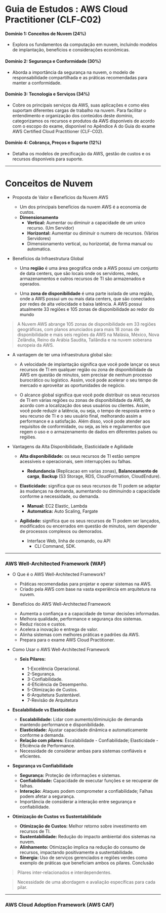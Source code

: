 # Guia de Estudos : AWS Cloud Practitioner (CLF‐C02)

#### Domínio 1: Conceitos de Nuvem (24%)
- Explora os fundamentos da computação em nuvem, incluindo modelos de implantação, benefícios e considerações econômicas.
#### Domínio 2: Segurança e Conformidade (30%)
- Aborda a importância da segurança na nuvem, o modelo de responsabilidade compartilhada e as práticas recomendadas para manter a conformidade.
#### Domínio 3: Tecnologia e Serviços (34%)
- Cobre os principais serviços da AWS, suas aplicações e como eles suportam diferentes cargas de trabalho na nuvem. Para facilitar o entendimento e organização dos conteúdos deste domínio, categorizamos os recursos e produtos da AWS disponíveis de acordo com o escopo do exame, disponível no Apêndice A do Guia do exame AWS Certified Cloud Practitioner (CLF-C02).
#### Domínio 4: Cobrança, Preços e Suporte (12%)
- Detalha os modelos de precificação da AWS, gestão de custos e os recursos disponíveis para suporte.
____

# Conceitos de Nuvem

 - Proposta de Valor e Benefícios da Nuvem AWS
    - Um dos principais benefícios da nuvem AWS é a economia de custos.
    - **Dimensionamento**
        - **Vertical:** Aumentar ou diminuir a capacidade de um unico recurso. (Um Servidor)
        - **Horizontal:** Aumentar ou diminuir o numero de recursos. (Vários Servidores)
        - Dimensionamento vertical, ou horizontal, de forma manual ou automatica.

- Benefícios da Infraestrutura Global
    - Uma **região** é uma área geográfica onde a AWS possui um conjunto de data centers, que são locais onde os servidores, redes, armazenamentos e outros recursos de TI são armazenados e operados. 
    
    - Uma **zona de disponibilidade** é uma parte isolada de uma região, onde a AWS possui um ou mais data centers, que são conectados por redes de alta velocidade e baixa latência. A AWS possui atualmente 33 regiões e 105 zonas de disponibilidade ao redor do mundo

> A Nuvem AWS abrange 105 zonas de disponibilidade em 33 regiões geográficas, com planos anunciados para mais 18 zonas de disponibilidade e mais seis regiões da AWS na Malásia, México, Nova Zelândia, Reino da Arábia Saudita, Tailândia e na nuvem soberana europeia da AWS.

- A vantagem de ter uma infraestrutura global são:

    - A velocidade de implantação significa que você pode lançar os seus recursos de TI em qualquer região ou zona de disponibilidade da AWS em questão de minutos, sem precisar de nenhum processo burocrático ou logístico. Assim, você pode acelerar o seu tempo de mercado e aproveitar as oportunidades de negócio.

    - O alcance global significa que você pode distribuir os seus recursos de TI em várias regiões ou zonas de disponibilidade da AWS, de acordo com a localização dos seus usuários ou clientes. Assim, você pode reduzir a latência, ou seja, o tempo de resposta entre o seu recurso de TI e o seu usuário final, melhorando assim a performance e a satisfação. Além disso, você pode atender aos requisitos de conformidade, ou seja, as leis e regulamentos que regem o uso e o armazenamento de dados em diferentes países ou regiões.

- Vantagens da Alta Disponibilidade, Elasticidade e Agilidade
    - **Alta disponibilidade:** os seus recursos de TI estão sempre acessíveis e operacionais, sem interrupções ou falhas.
        - **Redundancia** (Replicacao em varias zonas), **Balanceamento de carga**, **Backup** (S3 Storage, RDS, CloudFormation, CloudEndure).

    - **Elasticidade:** significa que os seus recursos de TI podem se adaptar às mudanças na demanda, aumentando ou diminuindo a capacidade conforme a necessidade, ou demanda.
        - **Manual:** EC2 Elastic, Lambda
        - **Automatica:** Auto Scaling, Fargate
        
    - **Agilidade:** significa que os seus recursos de TI podem ser lançados, modificados ou encerrados em questão de minutos, sem depender de processos complexos ou demorados.
        - Interface Web, linha de comando, ou API
            - CLI Command, SDK. 
____

### AWS Well-Architected Framework (WAF)

 - O Que é o AWS Well-Architected Framework?
    - Práticas recomendadas para projetar e operar sistemas na AWS.
    - Criado pela AWS com base na vasta experiência em arquitetura na nuvem.

 - Benefícios do AWS Well-Architected Framework
    - Aumenta a confiança e a capacidade de tomar decisões informadas.
    - Melhora qualidade, performance e segurança dos sistemas.
    - Reduz riscos e custos.
    - Acelera a inovação e entrega de valor.
    - Alinha sistemas com melhores práticas e padrões da AWS.
    - Prepara para o exame AWS Cloud Practitioner.

 - Como Usar o AWS Well-Architected Framework
    - **Seis Pilares:**

         - 1-Excelência Operacional.
         - 2-Segurança.
         - 3-Confiabilidade.
         - 4-Eficiência de Desempenho.
         - 5-Otimização de Custos.
         - 6-Arquitetura Sustentável.
         - 7-Revisão de Arquitetura

 - **Escalabilidade vs Elasticidade**

    - **Escalabilidade:** Lidar com aumento/diminuição de demanda mantendo performance e disponibilidade.
    - **Elasticidade:** Ajustar capacidade dinâmica e automaticamente conforme a demanda.
    - **Relação com pilares:** Escalabilidade - Confiabilidade; Elasticidade - Eficiência de Performance.
    - Necessidade de considerar ambas para sistemas confiáveis e eficientes.

- **Segurança vs Confiabilidade**

    - **Segurança:** Proteção de informações e sistemas.
    - **Confiabilidade:** Capacidade de executar funções e se recuperar de falhas.
    - **Interação:** Ataques podem comprometer a confiabilidade; Falhas podem afetar a segurança.
    - Importância de considerar a interação entre segurança e confiabilidade.

 - **Otimização de Custos vs Sustentabilidade**

    - **Otimização de Custos:** Melhor retorno sobre investimento em recursos de TI.
    - **Sustentabilidade:** Redução do impacto ambiental dos sistemas na nuvem.
    - **Alinhamento:** Otimização implica na redução do consumo de recursos, impactando positivamente a    sustentabilidade.
    - **Sinergia:** Uso de serviços gerenciados e regiões verdes como exemplo de práticas que beneficiam ambos os pilares.
Conclusão

> Pilares inter-relacionados e interdependentes.

> Necessidade de uma abordagem e avaliação específicas para cada pilar.

------

### AWS Cloud Adoption Framework (AWS CAF)









